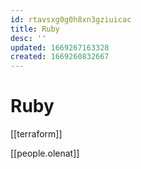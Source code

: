 ```yaml
---
id: rtavsxg0g0h8xn3gziuicac
title: Ruby
desc: ''
updated: 1669267163328
created: 1669260832667
---
```

# Ruby

[[terraform]]


[[people.olenat]]
